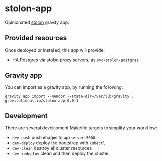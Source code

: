 # stolon-app

Opinionated [stolon](https://github.com/sorintlab/stolon) gravity app.

## Provided resources

Once deployed or installed, this app will provide:

 * HA Postgres via stolon proxy servers, as `svc/stolon-postgres`

## Gravity app

You can import as a gravity app, by running the following:

```
gravity app import --vendor --state-dir=/var/lib/gravity .  gravitational.io/stolon-app:0.0.1
```

## Development

There are several development Makefile targets to simplify your workflow:

 * `dev-push` push images to `apiserver:5000`
 * `dev-deploy` deploy the bootstrap with `kubectl`
 * `dev-clean` destroy all cluster resources
 * `dev-redeploy` clean and then deploy the cluster

